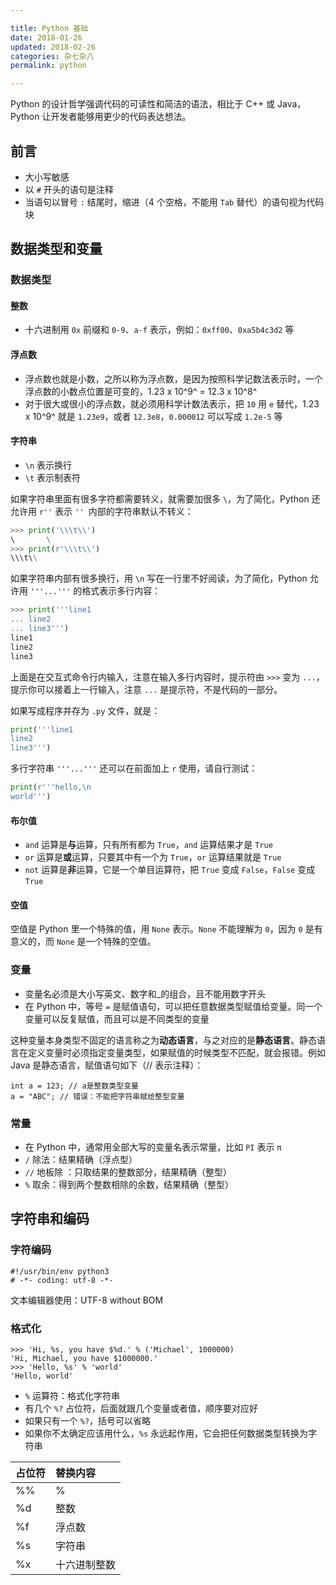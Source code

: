 ```yaml
---

title: Python 基础  
date: 2018-01-26  
updated: 2018-02-26 
categories: 杂七杂八    
permalink: python  

---
```


Python 的设计哲学强调代码的可读性和简洁的语法，相比于 C++ 或 Java，Python 让开发者能够用更少的代码表达想法。

<!-- more -->

## 前言

- 大小写敏感
- 以 `#` 开头的语句是注释
- 当语句以冒号 `:` 结尾时，缩进（4 个空格，不能用 `Tab` 
替代）的语句视为代码块

## 数据类型和变量

### 数据类型

#### 整数

- 十六进制用 `0x` 前缀和 `0-9`、`a-f` 表示，例如：`0xff00`、`0xa5b4c3d2` 等


#### 浮点数

- 浮点数也就是小数，之所以称为浮点数，是因为按照科学记数法表示时，一个浮点数的小数点位置是可变的，1.23 x 10^9^ = 12.3 x 10^8^
- 对于很大或很小的浮点数，就必须用科学计数法表示，把 `10` 用 `e` 替代，1.23 x 10^9^ 就是 `1.23e9`，或者 `12.3e8`，`0.000012` 可以写成 `1.2e-5` 等


#### 字符串

- `\n` 表示换行
- `\t` 表示制表符

如果字符串里面有很多字符都需要转义，就需要加很多 `\`，为了简化，Python 还允许用 `r''` 表示 `'' `内部的字符串默认不转义：


```python
>>> print('\\\t\\')
\       \
>>> print(r'\\\t\\')
\\\t\\
```

如果字符串内部有很多换行，用 `\n` 写在一行里不好阅读，为了简化，Python 允许用 `'''...'''` 的格式表示多行内容：

```python
>>> print('''line1
... line2
... line3''')
line1
line2
line3
```

上面是在交互式命令行内输入，注意在输入多行内容时，提示符由 `>>>` 变为 `...`，提示你可以接着上一行输入，注意 `...` 是提示符，不是代码的一部分。

如果写成程序并存为 `.py` 文件，就是：

```python
print('''line1
line2
line3''')
```

多行字符串 `'''...'''` 还可以在前面加上 `r` 使用，请自行测试：

```python
print(r'''hello,\n
world''')
```

#### 布尔值

- `and` 运算是**与**运算，只有所有都为 `True`，`and` 运算结果才是 `True`
- `or` 运算是**或**运算，只要其中有一个为 `True`，`or` 运算结果就是 `True`
- `not` 运算是**非**运算，它是一个单目运算符，把 `True` 变成 `False`，`False` 变成 `True`

#### 空值

空值是 Python 里一个特殊的值，用 `None` 表示。`None` 不能理解为 `0`，因为 `0` 是有意义的，而 `None` 是一个特殊的空值。


### 变量

- 变量名必须是大小写英文、数字和_的组合，且不能用数字开头
- 在 Python 中，等号 `=` 是赋值语句，可以把任意数据类型赋值给变量。同一个变量可以反复赋值，而且可以是不同类型的变量

这种变量本身类型不固定的语言称之为**动态语言**，与之对应的是**静态语言**。静态语言在定义变量时必须指定变量类型，如果赋值的时候类型不匹配，就会报错。例如 Java 是静态语言，赋值语句如下（// 表示注释）：

```
int a = 123; // a是整数类型变量
a = "ABC"; // 错误：不能把字符串赋给整型变量
```

### 常量

- 在 Python 中，通常用全部大写的变量名表示常量，比如 `PI` 表示 `π`
- `/` 除法：结果精确（浮点型）
- `//` 地板除 ：只取结果的整数部分，结果精确（整型）
- `%` 取余：得到两个整数相除的余数，结果精确（整型）


## 字符串和编码

### 字符编码

```
#!/usr/bin/env python3
# -*- coding: utf-8 -*-
```

文本编辑器使用：UTF-8 without BOM


### 格式化


```
>>> 'Hi, %s, you have $%d.' % ('Michael', 1000000) 
'Hi, Michael, you have $1000000.'
>>> 'Hello, %s' % 'world'
'Hello, world'
```


- `%` 运算符：格式化字符串
- 有几个 `%?` 占位符，后面就跟几个变量或者值，顺序要对应好
- 如果只有一个 `%?`，括号可以省略
- 如果你不太确定应该用什么，`%s` 永远起作用，它会把任何数据类型转换为字符串

| 占位符 | 替换内容     |
| :----- | :----------- |
| %%     | %            |
| %d	 | 整数         |
| %f	 | 浮点数       |
| %s	 | 字符串       |
| %x     | 十六进制整数 |